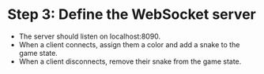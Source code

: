 # Step 3: Define the WebSocket server

- The server should listen on localhost:8090.
- When a client connects, assign them a color and add a snake to the game state.
- When a client disconnects, remove their snake from the game state.